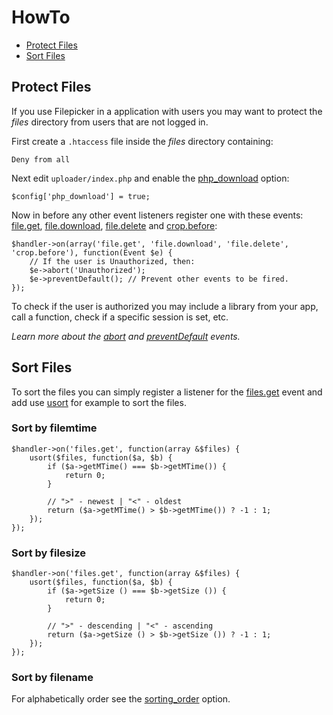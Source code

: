 # HowTo

- [Protect Files](#protect-files)
- [Sort Files](#sort-files)

## Protect Files

If you use Filepicker in a application with users you may want to protect the _files_ directory from users that are not logged in.

First create a `.htaccess` file inside the _files_ directory containing:

	Deny from all 

Next edit `uploader/index.php` and enable the [php_download](configphp.md#php_download) option: 

	$config['php_download'] = true;

Now in before any other event listeners register one with these events: [file.get](handler.md#fileget), [file.download](handler.md#filedownload), [file.delete](handler.md#filedelete) and [crop.before](handler.md#cropbefore):

	$handler->on(array('file.get', 'file.download', 'file.delete', 'crop.before'), function(Event $e) {
		// If the user is Unauthorized, then:
		$e->abort('Unauthorized');
		$e->preventDefault(); // Prevent other events to be fired.
	});

To check if the user is authorized you may include a library from your app, call a function, check if a specific session is set, etc.

_Learn more about the [abort](handler.md#abort) and [preventDefault](handler.md#preventdefault) events._

## Sort Files

To sort the files you can simply register a listener for the [files.get](handler#filesget) event and add use [usort](https://php.net/manual/en/function.usort.php) for example to sort the files.

### Sort by filemtime 
	
	$handler->on('files.get', function(array &$files) {
		usort($files, function($a, $b) {
			if ($a->getMTime() === $b->getMTime()) {
				return 0;
			}
			
			// ">" - newest | "<" - oldest
			return ($a->getMTime() > $b->getMTime()) ? -1 : 1;
		});
	});

### Sort by filesize 

	$handler->on('files.get', function(array &$files) {
		usort($files, function($a, $b) {
			if ($a->getSize () === $b->getSize ()) {
				return 0;
			}
			
			// ">" - descending | "<" - ascending
			return ($a->getSize () > $b->getSize ()) ? -1 : 1;
		});
	});

### Sort by filename

For alphabetically order see the [sorting_order](configphp.md#sorting_order) option.
